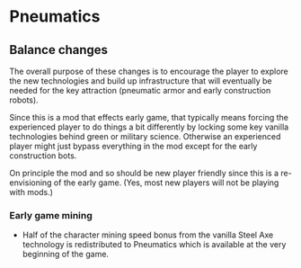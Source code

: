 # Pneumatics

## Balance changes

The overall purpose of these changes is to encourage the player to explore the new technologies and
build up infrastructure that will eventually be needed for the key attraction (pneumatic armor and
early construction robots).

Since this is a mod that effects early game, that typically means forcing the experienced player to
do things a bit differently by locking some key vanilla technologies behind green or military
science. Otherwise an experienced player might just bypass everything in the mod except for the
early construction bots.

On principle the mod and so should be new player friendly since this is a re-envisioning of the
early game. (Yes, most new players will not be playing with mods.)

### Early game mining

*  Half of the character mining speed bonus from the vanilla Steel Axe technology is redistributed
   to Pneumatics which is available at the very beginning of the game.